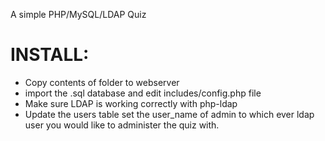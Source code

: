A simple PHP/MySQL/LDAP Quiz

# INSTALL:
* Copy contents of folder to webserver
* import the .sql database and edit includes/config.php file
* Make sure LDAP is working correctly with php-ldap
* Update the users table set the user_name of admin to which ever ldap user you would like to administer the quiz with.

